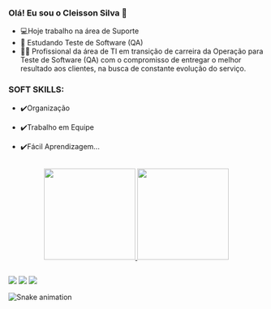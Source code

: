 ### Olá! Eu sou o Cleisson Silva 👋

- 💻Hoje trabalho na área de Suporte
- 📖 Estudando Teste de Software (QA)
- 👨‍💻 Profissional da área de TI em transição de carreira da Operação para Teste de Software (QA) com o compromisso de entregar o melhor resultado aos clientes, na busca de constante evolução do serviço.

### SOFT SKILLS:

- ✔️Organização
- ✔️Trabalho em Equipe
- ✔️Fácil Aprendizagem... 

  ##

<div align="center">
  <a href="https://github.com/cleisson001">
  <img height="180em" src="https://github-readme-stats.vercel.app/api?username=cleisson001&show_icons=true&theme=dark&include_all_commits=true&count_private=true"/>
  <img height="180em" src="https://github-readme-stats.vercel.app/api/top-langs/?username=cleisson001&layout=compact&langs_count=7&theme=dark"/>
</div>
  
  ##
  
<div> 
  <a href="https://instagram.com/cleisson_alvees" target="_blank"><img src="https://img.shields.io/badge/-Instagram-%23E4405F?style=for-the-badge&logo=instagram&logoColor=white" target="_blank"></a>
  <a href = "mailto:cleissontech@gmail.com"><img src="https://img.shields.io/badge/-Gmail-%23333?style=for-the-badge&logo=gmail&logoColor=white" target="_blank"></a>
  <a href="https://www.linkedin.com/in/cleissonsilva" target="_blank"><img src="https://img.shields.io/badge/-LinkedIn-%230077B5?style=for-the-badge&logo=linkedin&logoColor=white" target="_blank"></a> 
  
  ![Snake animation](https://github.com/cleisson001/cleisson001/blob/output/github-contribution-grid-snake.svg)
  
  </div>   
